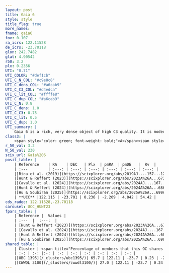 ```yaml
---
layout: post
title: Gaia 6
style: style
title_flag: true
more_names: 
fname: gaia6
fov: 0.107
ra_icrs: 122.11528
de_icrs: -23.70118
glon: 242.7482
glat: 4.90542
r50: 3.2
plx: 0.2356
UTI: "0.71"
UTI_COLOR: "#def1cb"
UTI_C_N_COL: "#c9e8c8"
UTI_C_dens_COL: "#a6cab9"
UTI_C_C3_COL: "#d4edca"
UTI_C_lit_COL: "#ffffe8"
UTI_C_dup_COL: "#a6cab9"
UTI_C_N: 0.8
UTI_C_dens: 1.0
UTI_C_C3: 0.75
UTI_C_lit: 0.5
UTI_C_dup: 1.0
UTI_summary: |
    Gaia 6 is a rich, very dense object of high C3 quality. It is moderately studied in the literature. This object shares a significant percentage of members with 2 later reported entries.
class3: |
    <span style="color: green; font-weight: bold;">A</span><span style="color: #FFC300; font-weight: bold;">B</span>
r_50_val: 3.2
N_50_val: 230
scix_url: Gaia%206
posit_table: |
    | Reference    | RA    | DEC   | Plx  | pmRA  | pmDE   |  Rv  |
    | :---         | :---: | :---: | :---: | :---: | :---: | :---: |
    |[Bica et al. (2019)](https://scixplorer.org/abs/2019AJ....157...12B) | 122.103 | -23.707 | -- | -- | -- | -- |
    |[Hunt & Reffert (2023)](https://scixplorer.org/abs/2023A%26A...673A.114H) | 122.108 | -23.699 | 0.235 | -2.201 | 4.041 | 64.59 |
    |[Cavallo et al. (2024)](https://scixplorer.org/abs/2024AJ....167...12C) | 122.12 | -23.701 | 0.249 | -- | -- | -- |
    |[Hunt & Reffert (2024)](https://scixplorer.org/abs/2024A%26A...686A..42H) | 122.108 | -23.699 | 0.235 | -2.201 | 4.041 | 64.59 |
    |[Hu & Soubiran (2025)](https://scixplorer.org/abs/2025A%26A...699A.246H) | 122.12 | -23.701 | -- | -- | -- | -- |
    | **UCC** |122.115 | -23.701 | 0.236 | -2.209 | 4.042 | 54.42 | 
cds_radec: 122.11528,-23.70118
carousel: UCC_HUNT23
fpars_table: |
    | Reference |  Values |
    | :---  |  :---:  |
    | [Hunt & Reffert (2023)](https://scixplorer.org/abs/2023A%26A...673A.114H) | `AV50=0.402, diffAV50=0.603, MOD50=12.819, logAge50=9.302` |
    | [Cavallo et al. (2024)](https://scixplorer.org/abs/2024AJ....167...12C) | `AV50=1.54, dMod50=12.31, logAge50=9.17, [Fe/H]50=-0.97` |
    | [Hunt & Reffert (2024)](https://scixplorer.org/abs/2024A%26A...686A..42H) | `MassJ=605.075` |
    | [Hu & Soubiran (2025)](https://scixplorer.org/abs/2025A%26A...699A.246H) | `MA22=-0.28, MA23f=-0.46, MA23g=-0.37, MZ23=-0.49, MK24=-0.45, MF24=-0.33` |
shared_table: |
    | Cluster | <span title="Percentage of members that this OC shares with the ones listed">%</span>   | RA   | DEC   | Plx   | pmRA  | pmDE  | Rv | UTI |
    | :-: | :-: |:-: | :-: | :-: | :-: | :-: | :-: | :-: |
    |[UBC 1395](/_clusters/ubc1395/)| 65.7 | 122.11 | -23.7 | 0.23 | -2.21 | 4.05 | 53.87 |0.0 |
    |[CWWDL 3100](/_clusters/cwwdl3100/)| 27.0 | 122.11 | -23.7 | 0.24 | -2.19 | 4.06 | 52.75 |0.0 |
---
```

